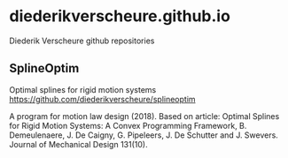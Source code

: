 # diederikverscheure.github.io
Diederik Verscheure github repositories

SplineOptim
------------
Optimal splines for rigid motion systems
https://github.com/diederikverscheure/splineoptim

A program for motion law design (2018). Based on article: Optimal Splines for Rigid Motion Systems: A Convex Programming Framework, B. Demeulenaere, J. De Caigny, G. Pipeleers, J. De Schutter and J. Swevers. Journal of Mechanical Design 131(10).


